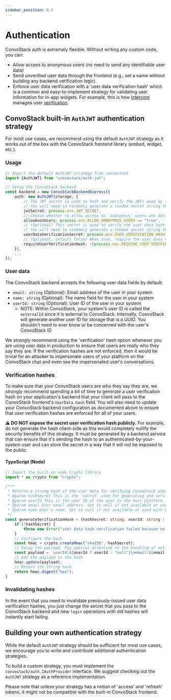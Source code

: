 ```yaml
---
sidebar_position: 0.4
---
```


# Authentication

ConvoStack auth is extremely flexible. Without writing any custom code, you can:

* Allow access to anonymous users (no need to send any identifiable user data)
* Send unverified user data through the frontend (e.g., set a name without building any backend verification logic)
* Enforce user data verification with a 'user data verification hash' which is a common and easy-to-implement strategy
  for validating user information for in-app widgets. For example, this is how [Intercom](https://intercom.com/) manages
  user [verification](https://developers.intercom.com/installing-intercom/docs/enable-identity-verification-on-your-web-product).

## ConvoStack built-in `AuthJWT` authentication strategy

For most use cases, we recommend using the default `AuthJWT` strategy as it works out of the box with the ConvoStack
frontend library (embed, widget, etc.).

### Usage

```typescript
// Import the default AuthJWT strategy from convostack
import {AuthJWT} from "convostack/auth-jwt";

// Setup the ConvoStack backend
const backend = new ConvoStackBackendExpress({
    auth: new AuthJWT(storage, {
        // The JWT secret is used to hash and verify the JWTs used by the auth strategy (HS256 algorithm)
        // You will need to randomly generate a random secret string that is at least 32-characters long for your jwtSecret 
        jwtSecret: process.env.JWT_SECRET,
        // Choose whether to allow access to 'anonymous' users who don't have any user data
        allowAnonUsers: process.env.ALLOW_ANONYMOUS_USERS == "true",
        // (Optional) This secret is used to verify the user data hash
        // You will need to randomly generate a random secret string that is at least 32-characters long for your userDataVerificationSecret
        userDataVerificationSecret: process.env.USER_VERIFICATION_HASH_SECRET,
        // (Optional, default false) When true, require the user data verification hash
        requireUserVerificationHash: !(process.env.REQUIRE_USER_VERIFICATION_HASH == "false")
    }),
    ...
});
```

### User data

The ConvoStack backend accepts the following user data fields by default:

* `email: string` (Optional): Email address of the user in your system
* `name: string` (Optional): The name field for the user in your system
* `userId: string` (Optional): User ID of the user in your system
    * NOTE: Within ConvoStack, your system's user ID is called the `externalId` since it is external to ConvoStack.
      Internally, ConvoStack will generate another user ID for storage that is a UUID. You shouldn't need to ever know
      or be concerned with the user's ConvoStack ID

We strongly recommend using the 'verification' hash option whenever you are using user data in production to ensure that
users are really who they say they are. If the verification hashes are not enforced, then it would be trivial for an
attacker to impersonate users of your platform on the ConvoStack chat and even see the impersonated user's
conversations.

### Verification hashes

To make sure that your ConvoStack users are who they say they are, we strongly recommend spending a bit of time to
generate a user verification hash on your application's backend that your client will pass to the ConvoStack frontend's
`UserData.hash` field. You will also need to update your ConvoStack backend configuration as documented above to ensure
that user verification hashes are enforced for all of your users.

**⚠️ DO NOT expose the secret user verification hash publicly.** For example, do not generate the hash client-side as this
would completely nullify the security benefits of this strategy. It must be generated by a backend service that can
ensure that it's sending the hash to an authenticated-by-your-system user and can store the secret in a way that it will
not be exposed to the public.

#### TypeScript (Node)

```typescript
// Import the built-in node Crypto library
import * as crypto from "crypto";

/***
 * Returns a string hash of the user data for verifying ConvoStack users. Ensure that you trim all of the strings that you send as leading/trailing spaces will cause issues with uniqueness.
 * @param hashSecret This is the 'secret' used for generating and verifying the hashes
 * @param userId This is the user ID of the user in the host platform. This is the ID that you give to your own users, not the ID that ConvoStack uses internally. Set to null if not available or used with ConvoStack. You must provide at least an email or userId when using user verification. We recommend providing a user ID in case you allow users to change/update their email addresses.
 * @param email User email address. Set to null if not available or used with ConvoStack. You must provide at least an email or userId when using user verification
 * @param name User's name. Set to null if not available or used with ConvoStack
 */
const generateVerificationHash = (hashSecret: string, userId: string | null, email: string | null, name: string | null): string => {
    if (!hashSecret) {
        throw new Error("user data hash verification failed because no secret was provided");
    }
    // Configure the hash
    const hmac = crypto.createHmac("sha256", hashSecret);
    // Setup the payload. Pay special attention to the handling of null data, newlines, and the absence of a trailing newline. Since hashes are exact, the format must follow the requirements exactly.
    const payload = `userId:${userId ? userId : "null"}\nemail:${email ? email : "null"}\n${name ? name : "null"}`;
    // Add the payload to the hash
    hmac.update(payload);
    // Return the string hash
    return hmac.digest("hex");
}
```

### Invalidating hashes

In the event that you need to invalidate previously-issued user data verification hashes, you just change the secret
that you pass to the ConvoStack backend and new `login` operations with old hashes will instantly start failing.

## Building your own authentication strategy

While the default `AuthJWT` strategy should be sufficient for most use cases, we encourage you to write and contribute
additional authentication strategies.

To build a custom strategy, you must implement the `convostack/auth.IAuthProvider` interface. We suggest checking out
the `AuthJWT` strategy as a reference implementation.

Please note that unless your strategy has a notion of 'access' and 'refresh' tokens, it might not be compatible with the
built-in ConvoStack frontend.
